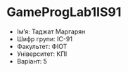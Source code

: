 # GameProgLab1IS91

- Ім’я: Таджат Маргарян
- Шифр групи: ІС-91
- Факультет: ФІОТ
- Університет: КПІ
- Варіант: 5
